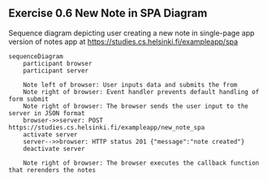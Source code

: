 ## Exercise 0.6 New Note in SPA Diagram

Sequence diagram depicting user creating a new note in single-page app version of notes app at https://studies.cs.helsinki.fi/exampleapp/spa


``` mermaid
sequenceDiagram
    participant browser
    participant server

    Note left of browser: User inputs data and submits the from
    Note right of browser: Event handler prevents default handling of form submit
    Note right of browser: The browser sends the user input to the server in JSON format
    browser->>server: POST https://studies.cs.helsinki.fi/exampleapp/new_note_spa
    activate server
    server-->>browser: HTTP status 201 {"message":"note created"}
    deactivate server

    Note right of browser: The browser executes the callback function that rerenders the notes
```
